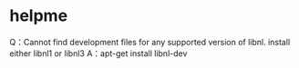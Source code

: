 # helpme
Q：Cannot find development files for any supported version of libnl. install either libnl1 or libnl3
A：apt-get install libnl-dev
